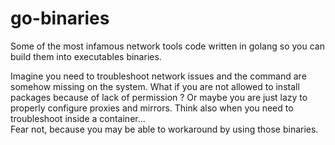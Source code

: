 # go-binaries

Some of the most infamous network tools code written in golang so you can build them into executables binaries.

Imagine you need to troubleshoot network issues and the command are somehow missing on the system. What if you are not allowed to install packages because of lack of permission ? Or maybe you are just lazy to properly configure proxies and mirrors. Think also when you need to troubleshoot inside a container...  
Fear not, because you may be able to workaround by using those binaries.
